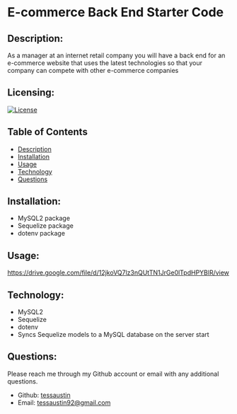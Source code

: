 # E-commerce Back End Starter Code

## Description:
As a manager at an internet retail company
you will have a back end for an e-commerce website that uses the latest technologies
so that your company can compete with other e-commerce companies

## Licensing:
[![License](https://img.shields.io/badge/License-isc-blue.svg)](https://shields.io)

## Table of Contents 
* [Description](#description)
* [Installation](#installation)
* [Usage](#usage)
* [Technology](#technology)
* [Questions](#questions)

## Installation:
- MySQL2 package
- Sequelize package
- dotenv package

## Usage:
https://drive.google.com/file/d/12jkoVQ7lz3nQUtTN1JrGe0lTpdHPYBlR/view

## Technology:
- MySQL2
- Sequelize
- dotenv
- Syncs Sequelize models to a MySQL database on the server start

## Questions:
Please reach me through my Github account or email with any additional questions.
- Github: [tessaustin](https://github.com/tessaustin)
- Email: tessaustin92@gmail.com 